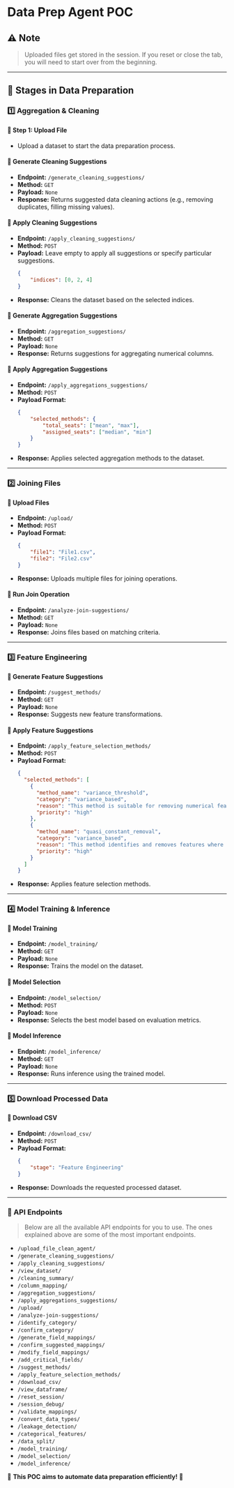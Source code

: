 # Data Prep Agent POC

## ⚠️ Note

> Uploaded files get stored in the session. If you reset or close the tab, you will need to start over from the beginning.

---

## 📌 **Stages in Data Preparation**

### **1️⃣ Aggregation & Cleaning**

#### **📝 Step 1: Upload File**

- Upload a dataset to start the data preparation process.

#### **🔹 Generate Cleaning Suggestions**

- **Endpoint:** `/generate_cleaning_suggestions/`
- **Method:** `GET`
- **Payload:** `None`
- **Response:** Returns suggested data cleaning actions (e.g., removing duplicates, filling missing values).

#### **🔹 Apply Cleaning Suggestions**

- **Endpoint:** `/apply_cleaning_suggestions/`
- **Method:** `POST`
- **Payload:** Leave empty to apply all suggestions or specify particular suggestions.
  ```json
  {
      "indices": [0, 2, 4]
  }
  ```
- **Response:** Cleans the dataset based on the selected indices.

#### **🔹 Generate Aggregation Suggestions**

- **Endpoint:** `/aggregation_suggestions/`
- **Method:** `GET`
- **Payload:** `None`
- **Response:** Returns suggestions for aggregating numerical columns.

#### **🔹 Apply Aggregation Suggestions**

- **Endpoint:** `/apply_aggregations_suggestions/`
- **Method:** `POST`
- **Payload Format:**
  ```json
  {
      "selected_methods": {
          "total_seats": ["mean", "max"],
          "assigned_seats": ["median", "min"]
      }
  }
  ```
- **Response:** Applies selected aggregation methods to the dataset.

---

### **2️⃣ Joining Files**

#### **🔹 Upload Files**

- **Endpoint:** `/upload/`
- **Method:** `POST`
- **Payload Format:**
  ```json
  {
      "file1": "File1.csv",
      "file2": "File2.csv"
  }
  ```
- **Response:** Uploads multiple files for joining operations.

#### **🔹 Run Join Operation**

- **Endpoint:** `/analyze-join-suggestions/`
- **Method:** `GET`
- **Payload:** `None`
- **Response:** Joins files based on matching criteria.

---

### **3️⃣ Feature Engineering**

#### **🔹 Generate Feature Suggestions**

- **Endpoint:** `/suggest_methods/`
- **Method:** `GET`
- **Payload:** `None`
- **Response:** Suggests new feature transformations.

#### **🔹 Apply Feature Suggestions**

- **Endpoint:** `/apply_feature_selection_methods/`
- **Method:** `POST`
- **Payload Format:**
  ```json
  {
    "selected_methods": [
      {
        "method_name": "variance_threshold",
        "category": "variance_based",
        "reason": "This method is suitable for removing numerical features with low variance, which helps in eliminating constant or near-constant features that do not contribute to the dataset.",
        "priority": "high"
      },
      {
        "method_name": "quasi_constant_removal",
        "category": "variance_based",
        "reason": "This method identifies and removes features where one value dominates, which is useful for both numerical and categorical features, ensuring that the dataset remains informative.",
        "priority": "high"
      }
    ]
  }
  ```
- **Response:** Applies feature selection methods.

---

### **4️⃣ Model Training & Inference**

#### **🔹 Model Training**

- **Endpoint:** `/model_training/`
- **Method:** `GET`
- **Payload:** `None`
- **Response:** Trains the model on the dataset.

#### **🔹 Model Selection**

- **Endpoint:** `/model_selection/`
- **Method:** `POST`
- **Payload:** `None`
- **Response:** Selects the best model based on evaluation metrics.

#### **🔹 Model Inference**

- **Endpoint:** `/model_inference/`
- **Method:** `GET`
- **Payload:** `None`
- **Response:** Runs inference using the trained model.

---

### **5️⃣ Download Processed Data**

#### **🔹 Download CSV**

- **Endpoint:** `/download_csv/`
- **Method:** `POST`
- **Payload Format:**
  ```json
  {
      "stage": "Feature Engineering"
  }
  ```
- **Response:** Downloads the requested processed dataset.

---

### **📌 API Endpoints**

> Below are all the available API endpoints for you to use. The ones explained above are some of the most important endpoints.

- `/upload_file_clean_agent/`
- `/generate_cleaning_suggestions/`
- `/apply_cleaning_suggestions/`
- `/view_dataset/`
- `/cleaning_summary/`
- `/column_mapping/`
- `/aggregation_suggestions/`
- `/apply_aggregations_suggestions/`
- `/upload/`
- `/analyze-join-suggestions/`
- `/identify_category/`
- `/confirm_category/`
- `/generate_field_mappings/`
- `/confirm_suggested_mappings/`
- `/modify_field_mappings/`
- `/add_critical_fields/`
- `/suggest_methods/`
- `/apply_feature_selection_methods/`
- `/download_csv/`
- `/view_dataframe/`
- `/reset_session/`
- `/session_debug/`
- `/validate_mappings/`
- `/convert_data_types/`
- `/leakage_detection/`
- `/categorical_features/`
- `/data_split/`
- `/model_training/`
- `/model_selection/`
- `/model_inference/`

🚀 **This POC aims to automate data preparation efficiently!** 🚀

